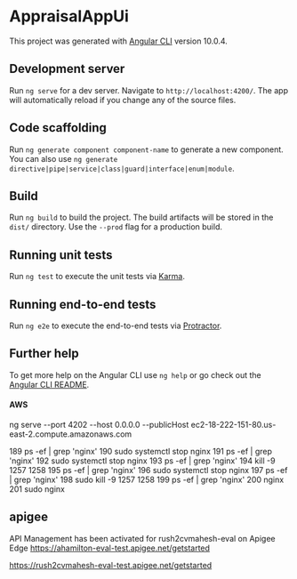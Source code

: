 # AppraisalAppUi

This project was generated with [Angular CLI](https://github.com/angular/angular-cli) version 10.0.4.

## Development server

Run `ng serve` for a dev server. Navigate to `http://localhost:4200/`. The app will automatically reload if you change any of the source files.

## Code scaffolding

Run `ng generate component component-name` to generate a new component. You can also use `ng generate directive|pipe|service|class|guard|interface|enum|module`.

## Build

Run `ng build` to build the project. The build artifacts will be stored in the `dist/` directory. Use the `--prod` flag for a production build.

## Running unit tests

Run `ng test` to execute the unit tests via [Karma](https://karma-runner.github.io).

## Running end-to-end tests

Run `ng e2e` to execute the end-to-end tests via [Protractor](http://www.protractortest.org/).

## Further help

To get more help on the Angular CLI use `ng help` or go check out the [Angular CLI README](https://github.com/angular/angular-cli/blob/master/README.md).


#### AWS
ng serve  --port 4202 --host 0.0.0.0 --publicHost ec2-18-222-151-80.us-east-2.compute.amazonaws.com



  189  ps -ef | grep 'nginx'
  190  sudo systemctl stop nginx
  191  ps -ef | grep 'nginx'
  192  sudo systemctl stop nginx
  193  ps -ef | grep 'nginx'
  194  kill -9 1257 1258
  195  ps -ef | grep 'nginx'
  196  sudo systemctl stop nginx
  197  ps -ef | grep 'nginx'
  198  sudo kill -9 1257 1258 
  199  ps -ef | grep 'nginx'
  200  nginx
  201  sudo nginx


## apigee

API Management has been activated for rush2cvmahesh-eval on Apigee Edge
https://ahamilton-eval-test.apigee.net/getstarted


https://rush2cvmahesh-eval-test.apigee.net/getstarted